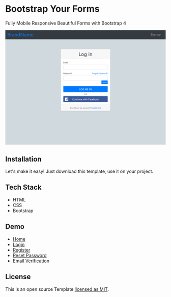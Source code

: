 # Bootstrap Your Forms

Fully Mobile Responsive Beautiful Forms with Bootstrap 4

<p align="center">
  <img src="screenshot.png" alt='Forms in Action'>
</p>

## Installation

Let's make it easy! Just download this template, use it on your project.

## Tech Stack

- HTML
- CSS
- Bootstrap

## Demo

- [Home](https://bootstrap-your-forms.surge.sh/)
- [Login](https://bootstrap-your-forms.surge.sh/pages/login.html)
- [Register](https://bootstrap-your-forms.surge.sh/pages/signup.html)
- [Reset Password](https://bootstrap-your-forms.surge.sh/pages/reset-password.html)
- [Email Verification](https://bootstrap-your-forms.surge.sh/pages/verify.html)

## License

This is an open source Template [licensed as MIT](https://github.com/safdarjamal/bootstrap-your-forms/blob/master/LICENSE).
